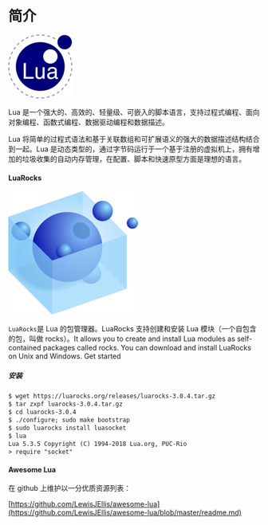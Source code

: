 # 简介

![Lua logo](images/lua_logo.gif)

Lua 是一个强大的、高效的、轻量级、可嵌入的脚本语言，支持过程式编程、面向对象编程、函数式编程、数据驱动编程和数据描述。

Lua 将简单的过程式语法和基于关联数组和可扩展语义的强大的数据描述结构结合到一起。Lua 是动态类型的，通过字节码运行于一个基于注册的虚拟机上，拥有增加的垃圾收集的自动内存管理，在配置、脚本和快速原型方面是理想的语言。


#### LuaRocks ####

![LuaRocks logo](images/luarocks_logo.svg)

`LuaRocks`是 Lua 的包管理器。LuaRocks 支持创建和安装 Lua 模块（一个自包含的包，叫做 rocks）。It allows you to create and install Lua modules as self-contained packages called rocks. You can download and install LuaRocks on Unix and Windows. Get started

##### 安装 #####

```shell
$ wget https://luarocks.org/releases/luarocks-3.0.4.tar.gz
$ tar zxpf luarocks-3.0.4.tar.gz
$ cd luarocks-3.0.4
$ ./configure; sudo make bootstrap
$ sudo luarocks install luasocket
$ lua
Lua 5.3.5 Copyright (C) 1994-2018 Lua.org, PUC-Rio
> require "socket"
```


#### Awesome Lua ####

在 github 上维护以一分优质资源列表：

[https://github.com/LewisJEllis/awesome-lua](https://github.com/LewisJEllis/awesome-lua/blob/master/readme.md)
